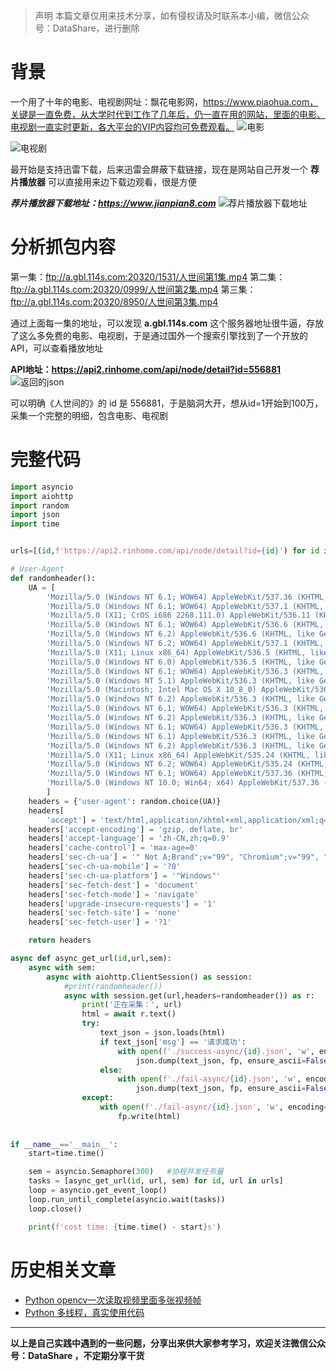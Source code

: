 >声明
本篇文章仅用来技术分享，如有侵权请及时联系本小编，微信公众号：DataShare，进行删除
# 背景
一个用了十年的电影、电视剧网址：飘花电影网，https://www.piaohua.com，关键是一直免费，从大学时代到工作了几年后，仍一直在用的网站，里面的电影、电视剧一直实时更新，各大平台的VIP内容均可免费观看。
![电影](https://upload-images.jianshu.io/upload_images/6641583-49248b520d618de2.png?imageMogr2/auto-orient/strip%7CimageView2/2/w/1240)

![电视剧](https://upload-images.jianshu.io/upload_images/6641583-96192d4097afcf57.png?imageMogr2/auto-orient/strip%7CimageView2/2/w/1240)

最开始是支持迅雷下载，后来迅雷会屏蔽下载链接，现在是网站自己开发一个 **荐片播放器** 可以直接用来边下载边观看，很是方便

***荐片播放器下载地址：https://www.jianpian8.com***
![荐片播放器下载地址](https://upload-images.jianshu.io/upload_images/6641583-159442dc11e2e42a.png?imageMogr2/auto-orient/strip%7CimageView2/2/w/1240)

# 分析抓包内容
第一集：ftp://a.gbl.114s.com:20320/1531/人世间第1集.mp4
第二集：ftp://a.gbl.114s.com:20320/0999/人世间第2集.mp4
第三集：ftp://a.gbl.114s.com:20320/8950/人世间第3集.mp4

通过上面每一集的地址，可以发现 **a.gbl.114s.com** 这个服务器地址很牛逼，存放了这么多免费的电影、电视剧，于是通过国外一个搜索引擎找到了一个开放的API，可以查看播放地址

**API地址：https://api2.rinhome.com/api/node/detail?id=556881**
![返回的json](https://upload-images.jianshu.io/upload_images/6641583-f925a0009efa3960.png?imageMogr2/auto-orient/strip%7CimageView2/2/w/1240)


可以明确《人世间的》的 id 是 556881，于是脑洞大开，想从id=1开始到100万，采集一个完整的明细，包含电影、电视剧


# 完整代码
```python
import asyncio
import aiohttp
import random
import json
import time


urls=[(id,f'https://api2.rinhome.com/api/node/detail?id={id}') for id in range(1,1000000)]

# User-Agent
def randomheader():
    UA = [
        'Mozilla/5.0 (Windows NT 6.1; WOW64) AppleWebKit/537.36 (KHTML, like Gecko) Chrome/68.0.3440.106 Safari/537.36',
        'Mozilla/5.0 (Windows NT 6.1; WOW64) AppleWebKit/537.1 (KHTML, like Gecko) Chrome/22.0.1207.1 Safari/537.1',
        'Mozilla/5.0 (X11; CrOS i686 2268.111.0) AppleWebKit/536.11 (KHTML, like Gecko) Chrome/20.0.1132.57 Safari/536.11',
        'Mozilla/5.0 (Windows NT 6.1; WOW64) AppleWebKit/536.6 (KHTML, like Gecko) Chrome/20.0.1092.0 Safari/536.6',
        'Mozilla/5.0 (Windows NT 6.2) AppleWebKit/536.6 (KHTML, like Gecko) Chrome/20.0.1090.0 Safari/536.6',
        'Mozilla/5.0 (Windows NT 6.2; WOW64) AppleWebKit/537.1 (KHTML, like Gecko) Chrome/19.77.34.5 Safari/537.1',
        'Mozilla/5.0 (X11; Linux x86_64) AppleWebKit/536.5 (KHTML, like Gecko) Chrome/19.0.1084.9 Safari/536.5',
        'Mozilla/5.0 (Windows NT 6.0) AppleWebKit/536.5 (KHTML, like Gecko) Chrome/19.0.1084.36 Safari/536.5',
        'Mozilla/5.0 (Windows NT 6.1; WOW64) AppleWebKit/536.3 (KHTML, like Gecko) Chrome/19.0.1063.0 Safari/536.3',
        'Mozilla/5.0 (Windows NT 5.1) AppleWebKit/536.3 (KHTML, like Gecko) Chrome/19.0.1063.0 Safari/536.3',
        'Mozilla/5.0 (Macintosh; Intel Mac OS X 10_8_0) AppleWebKit/536.3 (KHTML, like Gecko) Chrome/19.0.1063.0 Safari/536.3',
        'Mozilla/5.0 (Windows NT 6.2) AppleWebKit/536.3 (KHTML, like Gecko) Chrome/19.0.1062.0 Safari/536.3',
        'Mozilla/5.0 (Windows NT 6.1; WOW64) AppleWebKit/536.3 (KHTML, like Gecko) Chrome/19.0.1062.0 Safari/536.3',
        'Mozilla/5.0 (Windows NT 6.2) AppleWebKit/536.3 (KHTML, like Gecko) Chrome/19.0.1061.1 Safari/536.3',
        'Mozilla/5.0 (Windows NT 6.1; WOW64) AppleWebKit/536.3 (KHTML, like Gecko) Chrome/19.0.1061.1 Safari/536.3',
        'Mozilla/5.0 (Windows NT 6.1) AppleWebKit/536.3 (KHTML, like Gecko) Chrome/19.0.1061.1 Safari/536.3',
        'Mozilla/5.0 (Windows NT 6.2) AppleWebKit/536.3 (KHTML, like Gecko) Chrome/19.0.1061.0 Safari/536.3',
        'Mozilla/5.0 (X11; Linux x86_64) AppleWebKit/535.24 (KHTML, like Gecko) Chrome/19.0.1055.1 Safari/535.24',
        'Mozilla/5.0 (Windows NT 6.2; WOW64) AppleWebKit/535.24 (KHTML, like Gecko) Chrome/19.0.1055.1 Safari/535.24',
        'Mozilla/5.0 (Windows NT 6.1; WOW64) AppleWebKit/537.36 (KHTML, like Gecko) Chrome/68.0.3440.106 Safari/537.36',
        'Mozilla/5.0 (Windows NT 10.0; Win64; x64) AppleWebKit/537.36 (KHTML, like Gecko) Chrome/99.0.4844.51 Safari/537.36'
        ]
    headers = {'user-agent': random.choice(UA)}
    headers[
        'accept'] = 'text/html,application/xhtml+xml,application/xml;q=0.9,image/avif,image/webp,image/apng,*/*;q=0.8,application/signed-exchange;v=b3;q=0.9'
    headers['accept-encoding'] = 'gzip, deflate, br'
    headers['accept-language'] = 'zh-CN,zh;q=0.9'
    headers['cache-control'] = 'max-age=0'
    headers['sec-ch-ua'] = '" Not A;Brand";v="99", "Chromium";v="99", "Google Chrome";v="99"'
    headers['sec-ch-ua-mobile'] = '?0'
    headers['sec-ch-ua-platform'] = '"Windows"'
    headers['sec-fetch-dest'] = 'document'
    headers['sec-fetch-mode'] = 'navigate'
    headers['upgrade-insecure-requests'] = '1'
    headers['sec-fetch-site'] = 'none'
    headers['sec-fetch-user'] = '?1'

    return headers

async def async_get_url(id,url,sem):
    async with sem:
        async with aiohttp.ClientSession() as session:
            #print(randomheader())
            async with session.get(url,headers=randomheader()) as r:
                print('正在采集：', url)
                html = await r.text()
                try:
                    text_json = json.loads(html)
                    if text_json['msg'] == '请求成功':
                        with open(f'./success-async/{id}.json', 'w', encoding='utf-8') as fp:
                            json.dump(text_json, fp, ensure_ascii=False, indent=4)
                    else:
                        with open(f'./fail-async/{id}.json', 'w', encoding='utf-8') as fp:
                            json.dump(text_json, fp, ensure_ascii=False, indent=4)
                except:
                    with open(f'./fail-async/{id}.json', 'w', encoding='utf-8') as fp:
                        fp.write(html)
                        
                        
if __name__=='__main__':
    start=time.time()

    sem = asyncio.Semaphore(300)   #协程并发任务量
    tasks = [async_get_url(id, url, sem) for id, url in urls]
    loop = asyncio.get_event_loop()
    loop.run_until_complete(asyncio.wait(tasks))
    loop.close()

    print(f'cost time: {time.time() - start}s')
```

# 历史相关文章
- [Python opencv一次读取视频里面多张视频帧](https://www.jianshu.com/p/bc25410a9ff2)
- [Python 多线程，真实使用代码](https://www.jianshu.com/p/e9f5ccc9f12a)
**************************************************************************
**以上是自己实践中遇到的一些问题，分享出来供大家参考学习，欢迎关注微信公众号：DataShare ，不定期分享干货**
